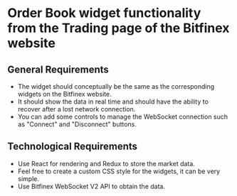 # Order Book widget functionality from the Trading page of the Bitfinex website

## General Requirements
- The widget should conceptually be the same as the corresponding widgets on the Bitfinex website.
- It should show the data in real time and should have the ability to recover after a lost network connection.
- You can add some controls to manage the WebSocket connection such as "Connect" and "Disconnect" buttons.

## Technological Requirements
* Use React for rendering and Redux to store the market data.
* Feel free to create a custom CSS style for the widgets, it can be very simple.
* Use Bitfinex WebSocket V2 API to obtain the data.